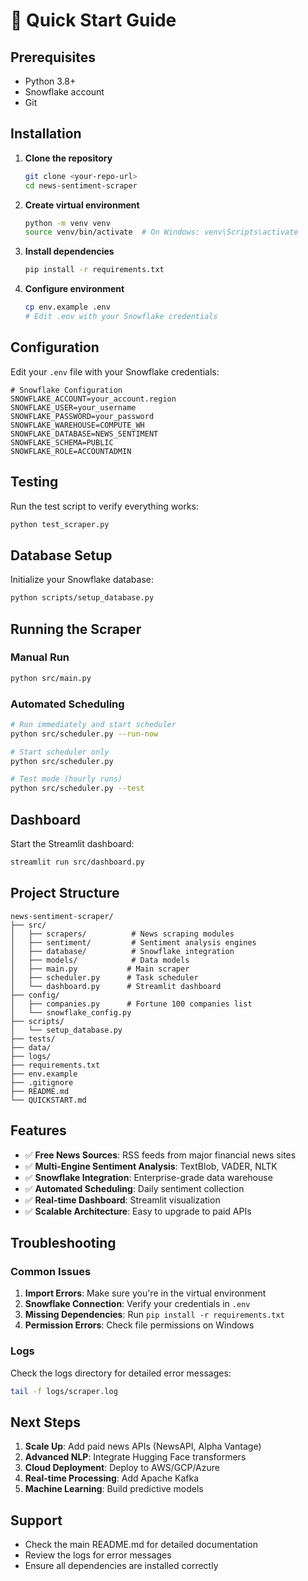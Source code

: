 # 🚀 Quick Start Guide

## Prerequisites

- Python 3.8+
- Snowflake account
- Git

## Installation

1. **Clone the repository**
   ```bash
   git clone <your-repo-url>
   cd news-sentiment-scraper
   ```

2. **Create virtual environment**
   ```bash
   python -m venv venv
   source venv/bin/activate  # On Windows: venv\Scripts\activate
   ```

3. **Install dependencies**
   ```bash
   pip install -r requirements.txt
   ```

4. **Configure environment**
   ```bash
   cp env.example .env
   # Edit .env with your Snowflake credentials
   ```

## Configuration

Edit your `.env` file with your Snowflake credentials:

```env
# Snowflake Configuration
SNOWFLAKE_ACCOUNT=your_account.region
SNOWFLAKE_USER=your_username
SNOWFLAKE_PASSWORD=your_password
SNOWFLAKE_WAREHOUSE=COMPUTE_WH
SNOWFLAKE_DATABASE=NEWS_SENTIMENT
SNOWFLAKE_SCHEMA=PUBLIC
SNOWFLAKE_ROLE=ACCOUNTADMIN
```

## Testing

Run the test script to verify everything works:

```bash
python test_scraper.py
```

## Database Setup

Initialize your Snowflake database:

```bash
python scripts/setup_database.py
```

## Running the Scraper

### Manual Run
```bash
python src/main.py
```

### Automated Scheduling
```bash
# Run immediately and start scheduler
python src/scheduler.py --run-now

# Start scheduler only
python src/scheduler.py

# Test mode (hourly runs)
python src/scheduler.py --test
```

## Dashboard

Start the Streamlit dashboard:

```bash
streamlit run src/dashboard.py
```

## Project Structure

```
news-sentiment-scraper/
├── src/
│   ├── scrapers/          # News scraping modules
│   ├── sentiment/         # Sentiment analysis engines
│   ├── database/          # Snowflake integration
│   ├── models/            # Data models
│   ├── main.py           # Main scraper
│   ├── scheduler.py      # Task scheduler
│   └── dashboard.py      # Streamlit dashboard
├── config/
│   ├── companies.py      # Fortune 100 companies list
│   └── snowflake_config.py
├── scripts/
│   └── setup_database.py
├── tests/
├── data/
├── logs/
├── requirements.txt
├── env.example
├── .gitignore
├── README.md
└── QUICKSTART.md
```

## Features

- ✅ **Free News Sources**: RSS feeds from major financial news sites
- ✅ **Multi-Engine Sentiment Analysis**: TextBlob, VADER, NLTK
- ✅ **Snowflake Integration**: Enterprise-grade data warehouse
- ✅ **Automated Scheduling**: Daily sentiment collection
- ✅ **Real-time Dashboard**: Streamlit visualization
- ✅ **Scalable Architecture**: Easy to upgrade to paid APIs

## Troubleshooting

### Common Issues

1. **Import Errors**: Make sure you're in the virtual environment
2. **Snowflake Connection**: Verify your credentials in `.env`
3. **Missing Dependencies**: Run `pip install -r requirements.txt`
4. **Permission Errors**: Check file permissions on Windows

### Logs

Check the logs directory for detailed error messages:
```bash
tail -f logs/scraper.log
```

## Next Steps

1. **Scale Up**: Add paid news APIs (NewsAPI, Alpha Vantage)
2. **Advanced NLP**: Integrate Hugging Face transformers
3. **Cloud Deployment**: Deploy to AWS/GCP/Azure
4. **Real-time Processing**: Add Apache Kafka
5. **Machine Learning**: Build predictive models

## Support

- Check the main README.md for detailed documentation
- Review the logs for error messages
- Ensure all dependencies are installed correctly 